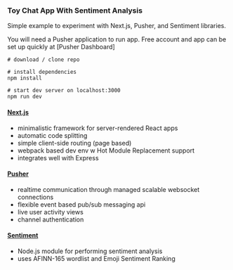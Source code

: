 ### Toy Chat App With Sentiment Analysis

Simple example to experiment with Next.js, Pusher, and Sentiment libraries.

You will need a Pusher application to run app. Free account and app can be set up quickly at [Pusher Dashboard]

```
# download / clone repo

# install dependencies
npm install

# start dev server on localhost:3000
npm run dev
```


#### [Next.js]
- minimalistic framework for server-rendered React apps
- automatic code splitting
- simple client-side routing (page based)
- webpack based dev env w Hot Module Replacement support
- integrates well with Express

#### [Pusher]
- realtime communication through managed scalable websocket connections
- flexible event based pub/sub messaging api
- live user activity views
- channel authentication


#### [Sentiment]
- Node.js module for performing sentiment analysis 
- uses AFINN-165 wordlist and Emoji Sentiment Ranking


[Pusher Dashbaord]:https://dashboard.pusher.com/
[Next.js]:https://github.com/zeit/next.js/
[Pusher]:https://pusher.com/docs
[Sentiment]:https://github.com/thisandagain/sentiment